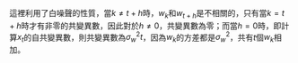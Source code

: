 這裡利用了白噪聲的性質，當$k \neq t+h$時，$w_k$和$w_{t+h}$是不相關的，只有當$k = t+h$時才有非零的共變異數，因此對於$h \neq 0$，共變異數為零；而當$h=0$時，即計算$x_t$的自共變異數，則共變異數為$\sigma_w^2 t$，因為$w_k$的方差都是$\sigma_w^2$，共有$t$個$w_k$相加。